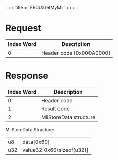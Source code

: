 +++
title = 'FRDU:GetMyMii'
+++

# Request

| Index Word | Description                |
|------------|----------------------------|
| 0          | Header code \[0x000A0000\] |

# Response

| Index Word | Description            |
|------------|------------------------|
| 0          | Header code            |
| 1          | Result code            |
| 2          | MiiStoreData structure |

MiiStoreData Structure:

|     |                             |
|-----|-----------------------------|
| u8  | data\[0x60\]                |
| u32 | value32\[0x60/sizeof(u32)\] |